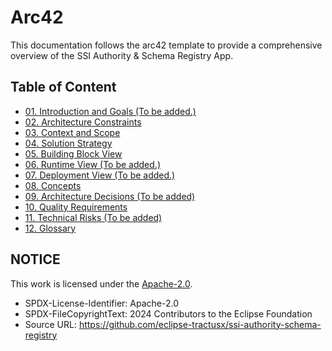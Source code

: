 # Arc42

This documentation follows the arc42 template to provide a comprehensive overview of the SSI Authority & Schema Registry App.

## Table of Content

- [01. Introduction and Goals (To be added.)](./Index.md)
- [02. Architecture Constraints](./02_architecture_constraints.md)
- [03. Context and Scope](./03_system_scope_and_context.md)
- [04. Solution Strategy](./04_solution_strategy.md)
- [05. Building Block View](./05_building_block_view.md)
- [06. Runtime View (To be added.)](./Index.md)
- [07. Deployment View (To be added.)](./Index.md)
- [08. Concepts](./08_concepts.md)
- [09. Architecture Decisions (To be added)](./Index.md)
- [10. Quality Requirements](./10_quality_requirements.md)
- [11. Technical Risks (To be added)](./Index.md)
- [12. Glossary](12_glossary.md)

## NOTICE

This work is licensed under the [Apache-2.0](https://www.apache.org/licenses/LICENSE-2.0).

- SPDX-License-Identifier: Apache-2.0
- SPDX-FileCopyrightText: 2024 Contributors to the Eclipse Foundation
- Source URL: <https://github.com/eclipse-tractusx/ssi-authority-schema-registry>
